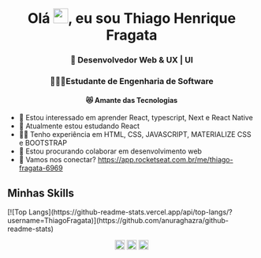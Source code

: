 <h1 align="center">Olá <img src="https://raw.githubusercontent.com/kaueMarques/kaueMarques/master/hi.gif" width="30px">, eu sou Thiago Henrique Fragata</h1>
<h3 align="center">🦄 Desenvolvedor Web & UX | UI</h3>
<h3 align="center">👨🏻‍🎓Estudante de Engenharia de Software</h3>
<h4 align="center">😻 Amante das Tecnologias</h4>

- 👀 Estou interessado em aprender React, typescript, Next e React Native
- 🌱 Atualmente estou estudando React
- ✌🏼  Tenho experiência em HTML, CSS, JAVASCRIPT, MATERIALIZE CSS e BOOTSTRAP
- 💞️ Estou procurando colaborar em desenvolvimento web
- 🚀 Vamos nos conectar? https://app.rocketseat.com.br/me/thiago-fragata-6969

<h2>Minhas Skills</h3>
 [![Top Langs](https://github-readme-stats.vercel.app/api/top-langs/?username=ThiagoFragata)](https://github.com/anuraghazra/github-readme-stats)

<p align="center">
<a href="https://www.linkedin.com/in/thiago-henrique-fragata-2603b5207/" target="blank"><img align="center" src="https://cdn.jsdelivr.net/npm/simple-icons@3.0.1/icons/linkedin.svg" alt="thiagofragata" height="20" width="20" /></a>
<a href="https://www.facebook.com/tfragata" target="blank"><img align="center" src="https://cdn.jsdelivr.net/npm/simple-icons@3.0.1/icons/facebook.svg" alt="thiagofragata" height="20" width="20" /></a>
<a href="https://www.instagram.com/_thiagofragata/" target="blank"><img align="center" src="https://cdn.jsdelivr.net/npm/simple-icons@3.0.1/icons/instagram.svg" alt="thiagofragata" height="20" width="20" /></a>
</p>

<!---
ThiagoFragata/ThiagoFragata is a ✨ special ✨ repository because its `README.md` (this file) appears on your GitHub profile.
You can click the Preview link to take a look at your changes.
--->
